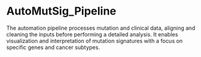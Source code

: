 # AutoMutSig_Pipeline
The automation pipeline processes mutation and clinical data, aligning and cleaning the inputs before performing a detailed analysis. It enables visualization and interpretation of mutation signatures with a focus on specific genes and cancer subtypes.
